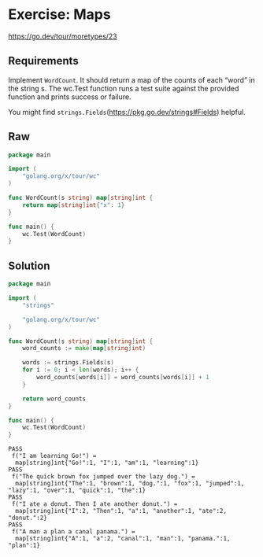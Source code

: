 # Exercise: Maps

<https://go.dev/tour/moretypes/23>

## Requirements

Implement `WordCount`. It should return a map of the counts of each “word” in the string s. The wc.Test function runs a test suite against the provided function and prints success or failure.

You might find `strings.Fields`(https://pkg.go.dev/strings#Fields) helpful.

## Raw

```go
package main

import (
	"golang.org/x/tour/wc"
)

func WordCount(s string) map[string]int {
	return map[string]int{"x": 1}
}

func main() {
	wc.Test(WordCount)
}
```

## Solution

```go
package main

import (
	"strings"

	"golang.org/x/tour/wc"
)

func WordCount(s string) map[string]int {
	word_counts := make(map[string]int)

	words := strings.Fields(s)
	for i := 0; i < len(words); i++ {
		word_counts[words[i]] = word_counts[words[i]] + 1
	}

	return word_counts
}

func main() {
	wc.Test(WordCount)
}
```

```output
PASS
 f("I am learning Go!") = 
  map[string]int{"Go!":1, "I":1, "am":1, "learning":1}
PASS
 f("The quick brown fox jumped over the lazy dog.") = 
  map[string]int{"The":1, "brown":1, "dog.":1, "fox":1, "jumped":1, "lazy":1, "over":1, "quick":1, "the":1}
PASS
 f("I ate a donut. Then I ate another donut.") = 
  map[string]int{"I":2, "Then":1, "a":1, "another":1, "ate":2, "donut.":2}
PASS
 f("A man a plan a canal panama.") = 
  map[string]int{"A":1, "a":2, "canal":1, "man":1, "panama.":1, "plan":1}
```
